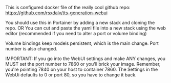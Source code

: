 This is configured docker file of the really cool github repo: https://github.com/rsxdalv/tts-generation-webui

You should use this in Portainer by adding a new stack and cloning the repo.
OR
You can cut and paste the yaml file into a new stack using the web editor (recommended if you need to alter a port or volume binding)

Volume bindings keep models persistent, which is the main change. Port number is also changed.

IMPORTANT: If you go into the WebUI settings and make ANY changes, you MUST set the port number to 7860 or you'll brick your image.
Remember, you're pointing 7840 on your host to container 7860. The Settings in the WebUi defaults to 0 or port 80, so you have to change it back.
